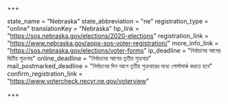 +++

state_name = "Nebraska"
state_abbreviation = "ne"
registration_type = "online"
translationKey = "Nebraska"
hp_link = "https://sos.nebraska.gov/elections/2020-elections"
registration_link = "https://www.nebraska.gov/apps-sos-voter-registration/"
more_info_link = "https://sos.nebraska.gov/elections/voter-forms"
ip_deadline = "নির্বাচনের আগের দ্বিতীয় শুক্রবার"
online_deadline = "নির্বাচনের আগের তৃতীয় শুক্রবার"
mail_postmarked_deadline = "নির্বাচনের দিন আগে তৃতীয় শুক্রবারের মধ্যে পোস্টমার্ক করতে হবে"
confirm_registration_link = "https://www.votercheck.necvr.ne.gov/voterview"

+++